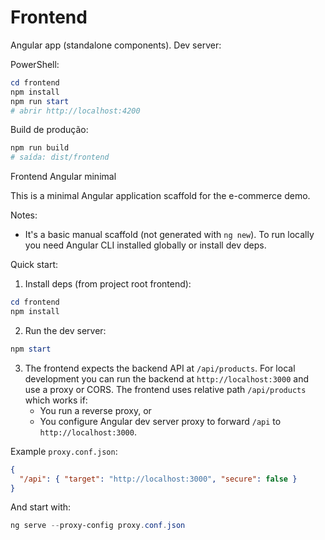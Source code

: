 # Frontend

Angular app (standalone components). Dev server:

PowerShell:

```powershell
cd frontend
npm install
npm run start
# abrir http://localhost:4200
```

Build de produção:

```powershell
npm run build
# saída: dist/frontend
```
Frontend Angular minimal

This is a minimal Angular application scaffold for the e-commerce demo.

Notes:
- It's a basic manual scaffold (not generated with `ng new`). To run locally you need Angular CLI installed globally or install dev deps.

Quick start:

1. Install deps (from project root frontend):

```powershell
cd frontend
npm install
```

2. Run the dev server:

```powershell
npm start
```

3. The frontend expects the backend API at `/api/products`. For local development you can run the backend at `http://localhost:3000` and use a proxy or CORS. The frontend uses relative path `/api/products` which works if:
   - You run a reverse proxy, or
   - You configure Angular dev server proxy to forward `/api` to `http://localhost:3000`.

Example `proxy.conf.json`:

```json
{ 
  "/api": { "target": "http://localhost:3000", "secure": false }
}
```

And start with:

```powershell
ng serve --proxy-config proxy.conf.json
```

